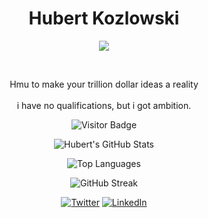 <p align="center">
    <h1 align="center">Hubert Kozlowski</h1>
</p>

<p align="center">
    <img src="https://readme-typing-svg.herokuapp.com/?lines=Welcome+to+my+profile;Currently+failing+my+exams;Hmu+if+you+got+any+job+openings;Help+a+brotha+out+fr;Im+deadass.&font=Fira+Code&color=00FF00&center=true&width=280&height=50">
</p>

<br>

<p align="center">Hmu to make your trillion dollar ideas a reality <br><br> i have no qualifications, but i got ambition.</p>

<p align="center">
    <img src="https://komarev.com/ghpvc/?username=hubert-kozlowski&color=grey" alt="Visitor Badge">
</p>

<!-- GitHub Stats -->
<p align="center">
    <img src="https://github-readme-stats.vercel.app/api?username=hubert-kozlowski&show_icons=true&hide_title=true&count_private=true&hide=prs&theme=gruvbox" alt="Hubert's GitHub Stats">
</p>

<!-- Top Languages -->
<p align="center">
    <img src="https://github-readme-stats.vercel.app/api/top-langs/?username=hubert-kozlowski&layout=compact&theme=gruvbox" alt="Top Languages">
</p>

<!-- Streaks -->
<p align="center">
    <img src="https://github-readme-streak-stats.herokuapp.com/?user=hubert-kozlowski&theme=gruvbox" alt="GitHub Streak">
</p>

<!-- Socials -->
<p align="center">
    <a href="https://twitter.com/yourusername"><img src="https://img.shields.io/badge/Twitter-1DA1F2?style=for-the-badge&logo=twitter&logoColor=white" alt="Twitter"></a>
    <a href="https://linkedin.com/in/yourusername"><img src="https://img.shields.io/badge/LinkedIn-0077B5?style=for-the-badge&logo=linkedin&logoColor=white" alt="LinkedIn"></a>
</p>
